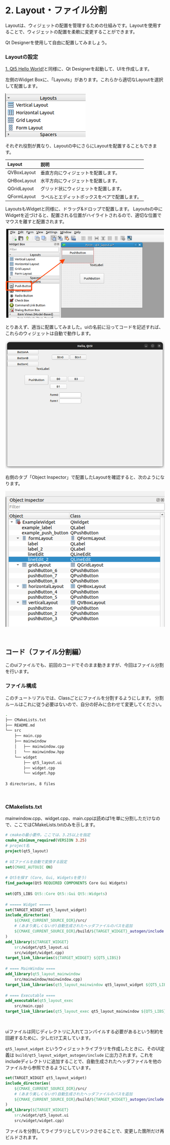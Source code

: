 # 2. Layout・ファイル分割

Layoutは、ウィジェットの配置を管理するための仕組みです。Layoutを使用することで、ウィジェットの配置を柔軟に変更することができます。

Qt Designerを使用して自由に配置してみましょう。

### Layoutの設定

[1. Qt5 Hello World!](../01_qt5_hello_world/README.md)と同様に、Qt Designerを起動して、UIを作成します。

左側のWidget Boxに、「Layouts」があります。これらから適切なLayoutを選択して配置します。

![](../imgs/008_00_qt5_layouts.png)

それぞれ役割が異なり、Layoutの中にさらにLayoutを配置することもできます。

| Layout | 説明 |
|:--|:--|
| QVBoxLayout | 垂直方向にウィジェットを配置します。 |
| QHBoxLayout | 水平方向にウィジェットを配置します。 |
| QGridLayout | グリッド状にウィジェットを配置します。 |
| QFormLayout | ラベルとエディットボックスをペアで配置します。 |

LayoutsもWidgetと同様に、ドラッグ&ドロップで配置します。
Layoutsの中にWidgetを近づけると、配置される位置がハイライトされるので、適切な位置でマウスを離すと配置されます。

![](../imgs/009_00_qt5_layout_widget.png)

とりあえず、適当に配置してみました。uiの名前に沿ってコードを記述すれば、これらのウィジェットは自動で動作します。

![](../imgs/011_00_qt5_layout_full.png)

右側のタブ「Object Inspector」で配置したLayoutを確認すると、次のようになります。

![](../imgs/010_00_qt5_layout_hierarchy.png)

<br>

## コード（ファイル分割編）

このuiファイルでも、前回のコードでそのまま動きますが、今回はファイル分割を行います。

### ファイル構成

このチュートリアルでは、Classごとにファイルを分割するようにします。
分割ルールはこれに従う必要はないので、自分の好みに合わせて変更してください。

```bash
.
├── CMakeLists.txt
├── README.md
└── src
    ├── main.cpp
    ├── mainwindow
    │   ├── mainwindow.cpp
    │   └── mainwindow.hpp
    └── widget
        ├── qt5_layout.ui
        ├── widget.cpp
        └── widget.hpp

3 directories, 8 files
```

<br>

### CMakelists.txt

mainwindow.cpp、widget.cpp、main.cppは読めば1を単に分割しただけなので、ここではCMakeLists.txtのみを示します。

```cmake
# cmakeの最小要件。ここでは、3.25以上を指定
cmake_minimum_required(VERSION 3.25)
# project名
project(qt5_layout)

# UIファイルを自動で変換する設定
set(CMAKE_AUTOUIC ON)

# Qt5を探す (Core, Gui, Widgetsを使う)
find_package(Qt5 REQUIRED COMPONENTS Core Gui Widgets)

set(QT5_LIBS Qt5::Core Qt5::Gui Qt5::Widgets)

# ===== Widget =====
set(TARGET_WIDGET qt5_layout_widget)
include_directories(
    ${CMAKE_CURRENT_SOURCE_DIR}/src/
    # (あまり美しくないが)自動生成されたヘッダファイルのパスを追加
    ${CMAKE_CURRENT_SOURCE_DIR}/build/${TARGET_WIDGET}_autogen/include
)
add_library(${TARGET_WIDGET}
    src/widget/qt5_layout.ui 
    src/widget/widget.cpp)
target_link_libraries(${TARGET_WIDGET} ${QT5_LIBS})

# ==== MainWindow ====
add_library(qt5_layout_mainwindow
    src/mainwindow/mainwindow.cpp)
target_link_libraries(qt5_layout_mainwindow qt5_layout_widget ${QT5_LIBS})

# ==== Executable ====
add_executable(qt5_layout_exec
    src/main.cpp)
target_link_libraries(qt5_layout_exec qt5_layout_mainwindow ${QT5_LIBS})
```

<br>

uiファイルは同じディレクトリに入れてコンパイルする必要があるという制約を回避するために、少しだけ工夫しています。

`qt5_layout_widget` というウィジェットライブラリを作成したときに、そのUI定義は `build/qt5_layout_widget_autogen/include` に出力されます。これをincludeディレクトリに追加することで、自動生成されたヘッダファイルを他のファイルから参照できるようにしています。

```cmake
set(TARGET_WIDGET qt5_layout_widget)
include_directories(
    ${CMAKE_CURRENT_SOURCE_DIR}/src/
    # (あまり美しくないが)自動生成されたヘッダファイルのパスを追加
    ${CMAKE_CURRENT_SOURCE_DIR}/build/${TARGET_WIDGET}_autogen/include
)
add_library(${TARGET_WIDGET}
    src/widget/qt5_layout.ui 
    src/widget/widget.cpp)
```

ファイルを分割してライブラリとしてリンクさせることで、変更した箇所だけ再ビルドされます。

<br>
